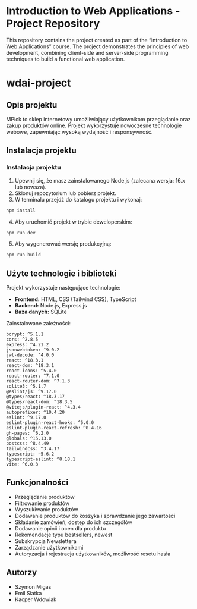# Introduction to Web Applications - Project Repository

This repository contains the project created as part of the “Introduction to Web Applications” course. The project demonstrates the principles of web development, combining client-side and server-side programming techniques to build a functional web application.

# wdai-project

## Opis projektu
MPick to sklep internetowy umożliwiający użytkownikom przeglądanie oraz zakup produktów online. Projekt wykorzystuje nowoczesne technologie webowe, zapewniając wysoką wydajność i responsywność.

## Instalacja projektu

### Instalacja projektu

1. Upewnij się, że masz zainstalowanego Node.js (zalecana wersja: 16.x lub nowsza).
2. Sklonuj repozytorium lub pobierz projekt.
3. W terminalu przejdź do katalogu projektu i wykonaj:

```bash
npm install
```

4. Aby uruchomić projekt w trybie deweloperskim:

```bash
npm run dev
```

5. Aby wygenerować wersję produkcyjną:

```bash
npm run build
```


## Użyte technologie i biblioteki

Projekt wykorzystuje następujące technologie:

- **Frontend:** HTML, CSS (Tailwind CSS), TypeScript
- **Backend:** Node.js, Express.js
- **Baza danych:** SQLite

Zainstalowane zależności:

```
bcrypt: ^5.1.1
cors: ^2.8.5
express: ^4.21.2
jsonwebtoken: ^9.0.2
jwt-decode: ^4.0.0
react: ^18.3.1
react-dom: ^18.3.1
react-icons: ^5.4.0
react-router: ^7.1.0
react-router-dom: ^7.1.3
sqlite3: ^5.1.7
@eslint/js: ^9.17.0
@types/react: ^18.3.17
@types/react-dom: ^18.3.5
@vitejs/plugin-react: ^4.3.4
autoprefixer: ^10.4.20
eslint: ^9.17.0
eslint-plugin-react-hooks: ^5.0.0
eslint-plugin-react-refresh: ^0.4.16
gh-pages: ^6.2.0
globals: ^15.13.0
postcss: ^8.4.49
tailwindcss: ^3.4.17
typescript: ~5.6.2
typescript-eslint: ^8.18.1
vite: ^6.0.3
```

## Funkcjonalności

- Przeglądanie produktów
- Filtrowanie produktów
- Wyszukiwanie produktów
- Dodawanie produktów do koszyka i sprawdzanie jego zawartości
- Składanie zamówień, dostęp do ich szczegółów
- Dodawanie opinii i ocen dla produktu
- Rekomendacje typu bestsellers, newest
- Subskrypcja Newslettera
- Zarządzanie użytkownikami
- Autoryzacja i rejestracja użytkowników, możliwość resetu hasła

## Autorzy
- Szymon Migas
- Emil Siatka
- Kacper Wdowiak